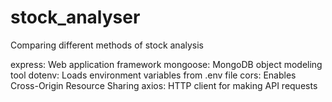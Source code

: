 # stock_analyser
Comparing different methods of stock analysis

express: Web application framework
mongoose: MongoDB object modeling tool
dotenv: Loads environment variables from .env file
cors: Enables Cross-Origin Resource Sharing
axios: HTTP client for making API requests